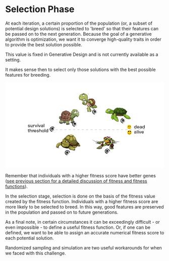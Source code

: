 # Selection Phase

At each iteration, a certain proportion of the population \(or, a subset of potential design solutions\) is selected to 'breed' so that their features can be passed on to the next generation. Because the goal of a generative algorithm is optimization, we want it to converge high-quality traits in order to provide the best solution possible.  

This value is fixed in Generative Design and is not currently available as a setting. 

It makes sense then to select only those solutions with the best possible features for breeding.

![](../../.gitbook/assets/selection1.png)

Remember that individuals with a higher fitness score have better genes \([see previous section for a detailed discussion of fitness and fitness functions](02-04-03_evaluation-phase.md)\).  

In the selection stage, selection is done on the basis of the fitness value created by the fitness function. Individuals with a higher fitness score are more likely to be selected to breed. In this way, good features are preserved in the population and passed on to future generations.

As a final note, in certain circumstances it can be exceedingly difficult - or even impossible - to define a useful fitness function. Or, if one can be defined, we want to be able to assign an accurate numerical fitness score to each potential solution.

Randomized sampling and simulation are two useful workarounds for when we faced with this challenge.

